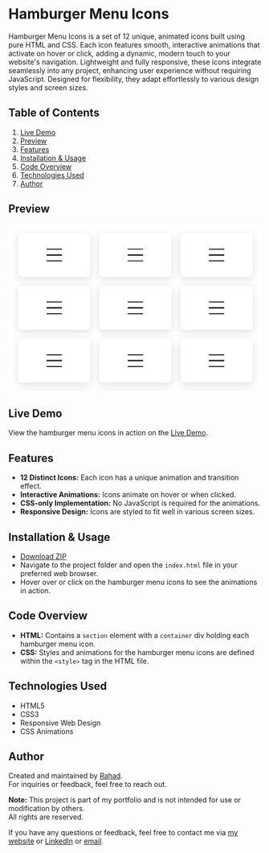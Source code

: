 # Hamburger Menu Icons

Hamburger Menu Icons is a set of 12 unique, animated icons built using pure HTML and CSS. Each icon features smooth, interactive animations that activate on hover or click, adding a dynamic, modern touch to your website's navigation. Lightweight and fully responsive, these icons integrate seamlessly into any project, enhancing user experience without requiring JavaScript. Designed for flexibility, they adapt effortlessly to various design styles and screen sizes.

## Table of Contents

1. [Live Demo](#live-demo)
2. [Preview](#preview)
3. [Features](#features)
4. [Installation & Usage](#installation--usage)
5. [Code Overview](#code-overview)
6. [Technologies Used](#technologies-used)
7. [Author](#author)

## Preview

![Hamburger Menu Icons](./screenshot.png)

## Live Demo

View the hamburger menu icons in action on the [Live Demo](https://humberger-menu-icons.netlify.app/).

## Features

- **12 Distinct Icons:** Each icon has a unique animation and transition effect.
- **Interactive Animations:** Icons animate on hover or when clicked.
- **CSS-only Implementation:** No JavaScript is required for the animations.
- **Responsive Design:** Icons are styled to fit well in various screen sizes.

## Installation & Usage

- [Download ZIP](https://github.com/rahadpro/html-css/archive/refs/heads/main.zip)
- Navigate to the project folder and open the `index.html` file in your preferred web browser.
- Hover over or click on the hamburger menu icons to see the animations in action.

## Code Overview

- **HTML:** Contains a `section` element with a `container` div holding each hamburger menu icon.
- **CSS:** Styles and animations for the hamburger menu icons are defined within the `<style>` tag in the HTML file.

## Technologies Used

- HTML5
- CSS3
- Responsive Web Design
- CSS Animations

## Author

Created and maintained by [Rahad](https://www.github.com/rahadpro).  
For inquiries or feedback, feel free to reach out.

**Note:** This project is part of my portfolio and is not intended for use or modification by others.  
All rights are reserved.

If you have any questions or feedback, feel free to contact me via [my website](https://www.rahad.me) or [LinkedIn](https://www.linkedin.com/in/rahadpro) or [email](mailto:rahad.pro.dev@gmail.com).

